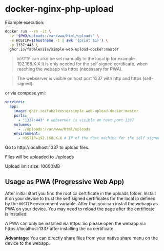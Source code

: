 # docker-nginx-php-upload

Example execution:

```bash
docker run --rm -it \
  -v "$PWD/uploads:/var/www/html/uploads" \
  -e HOSTIP=$(hostname -I | awk '{print $1}') \
  -p 1337:443 \
  ghcr.io/fabalexsie/simple-web-upload-docker:master
```

> `HOSTIP` can also be set manually to the local ip for example 192.168.X.X
> It is only needed for the self signed certificate, when reaching the webapp via https (necessary for PWA).

> The webserver is visible on host port 1337 with http and https (self-signed).

or via compose.yml:

```yaml
services:
  app:
    image: ghcr.io/fabalexsie/simple-web-upload-docker:master
    ports:
      - "1337:443" # webserver is visible on host port 1337
    volumes:
      - ./uploads:/var/www/html/uploads
    environment:
      - HOSTIP=192.168.X.X # IP of the host machine for the self signed certificate (https is needed for PWA)
```

Go to http://localhost:1337 to upload files.

Files will be uploaded to ./uploads

Upload limit size: 10000MB

## Usage as PWA (Progressive Web App)

After initial start you find the root ca certificate in the uploads folder. Install it on your device to trust the self signed certificates for the local ip defined by the `HOSTIP` environment variable.
After that you can install the webapp as PWA on your device. You may need to reload the page after the certificate is installed.

A PWA can only be installed via https. So please open the webapp via https://localhost:1337 after installing the ca certificate.

**Advantage**: You can directly share files from your native share menu on the device to the webapp.
